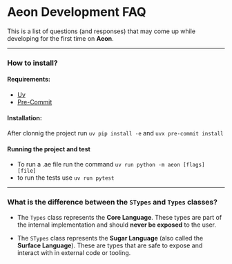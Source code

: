 # Aeon Development FAQ

This is a list of questions (and responses) that may come up while developing for the first time on **Aeon**.

---

### How to install?

#### Requirements:

- [Uv](https://github.com/astral-sh/uv)
- [Pre-Commit](https://pre-commit.com/)

#### Installation:

After clonnig the project run `uv pip install -e` and `uvx pre-commit install`

#### Running the project and test

- To run a .ae file run the command `uv run python -m aeon [flags] [file]`
- to run the tests use `uv run pytest`

---

### What is the difference between the `STypes` and `Types` classes?

- The `Types` class represents the **Core Language**. These types are part of the internal implementation and should **never be exposed** to the user.

- The `STypes` class represents the **Sugar Language** (also called the **Surface Language**). These are types that are safe to expose and interact with in external code or tooling.
